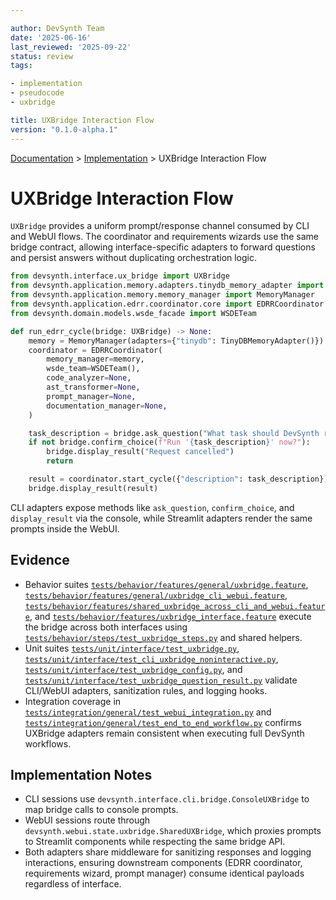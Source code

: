 ```yaml
---

author: DevSynth Team
date: '2025-06-16'
last_reviewed: '2025-09-22'
status: review
tags:

- implementation
- pseudocode
- uxbridge

title: UXBridge Interaction Flow
version: "0.1.0-alpha.1"
---
```

<div class="breadcrumbs">
<a href="../index.md">Documentation</a> &gt; <a href="index.md">Implementation</a> &gt; UXBridge Interaction Flow
</div>

# UXBridge Interaction Flow

`UXBridge` provides a uniform prompt/response channel consumed by CLI and WebUI flows. The coordinator and requirements wizards use the same bridge contract, allowing interface-specific adapters to forward questions and persist answers without duplicating orchestration logic.

```python
from devsynth.interface.ux_bridge import UXBridge
from devsynth.application.memory.adapters.tinydb_memory_adapter import TinyDBMemoryAdapter
from devsynth.application.memory.memory_manager import MemoryManager
from devsynth.application.edrr.coordinator.core import EDRRCoordinator
from devsynth.domain.models.wsde_facade import WSDETeam

def run_edrr_cycle(bridge: UXBridge) -> None:
    memory = MemoryManager(adapters={"tinydb": TinyDBMemoryAdapter()})
    coordinator = EDRRCoordinator(
        memory_manager=memory,
        wsde_team=WSDETeam(),
        code_analyzer=None,
        ast_transformer=None,
        prompt_manager=None,
        documentation_manager=None,
    )

    task_description = bridge.ask_question("What task should DevSynth run?")
    if not bridge.confirm_choice(f"Run '{task_description}' now?"):
        bridge.display_result("Request cancelled")
        return

    result = coordinator.start_cycle({"description": task_description})
    bridge.display_result(result)
```

CLI adapters expose methods like `ask_question`, `confirm_choice`, and `display_result` via the console, while Streamlit adapters render the same prompts inside the WebUI.

## Evidence

- Behavior suites [`tests/behavior/features/general/uxbridge.feature`](../../tests/behavior/features/general/uxbridge.feature), [`tests/behavior/features/general/uxbridge_cli_webui.feature`](../../tests/behavior/features/general/uxbridge_cli_webui.feature), [`tests/behavior/features/shared_uxbridge_across_cli_and_webui.feature`](../../tests/behavior/features/shared_uxbridge_across_cli_and_webui.feature), and [`tests/behavior/features/uxbridge_interface.feature`](../../tests/behavior/features/uxbridge_interface.feature) execute the bridge across both interfaces using [`tests/behavior/steps/test_uxbridge_steps.py`](../../tests/behavior/steps/test_uxbridge_steps.py) and shared helpers.
- Unit suites [`tests/unit/interface/test_uxbridge.py`](../../tests/unit/interface/test_uxbridge.py), [`tests/unit/interface/test_cli_uxbridge_noninteractive.py`](../../tests/unit/interface/test_cli_uxbridge_noninteractive.py), [`tests/unit/interface/test_uxbridge_config.py`](../../tests/unit/interface/test_uxbridge_config.py), and [`tests/unit/interface/test_uxbridge_question_result.py`](../../tests/unit/interface/test_uxbridge_question_result.py) validate CLI/WebUI adapters, sanitization rules, and logging hooks.
- Integration coverage in [`tests/integration/general/test_webui_integration.py`](../../tests/integration/general/test_webui_integration.py) and [`tests/integration/general/test_end_to_end_workflow.py`](../../tests/integration/general/test_end_to_end_workflow.py) confirms UXBridge adapters remain consistent when executing full DevSynth workflows.

## Implementation Notes

- CLI sessions use `devsynth.interface.cli.bridge.ConsoleUXBridge` to map bridge calls to console prompts.
- WebUI sessions route through `devsynth.webui.state.uxbridge.SharedUXBridge`, which proxies prompts to Streamlit components while respecting the same bridge API.
- Both adapters share middleware for sanitizing responses and logging interactions, ensuring downstream components (EDRR coordinator, requirements wizard, prompt manager) consume identical payloads regardless of interface.
